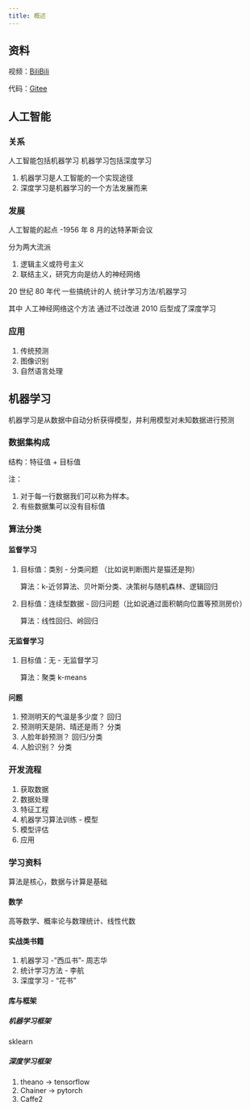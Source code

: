 ```yaml
---
title: 概述
---
```


## 资料

视频：[BiliBili](https://www.bilibili.com/video/BV1nt411r7tj/)

代码：[Gitee](https://gitee.com/huwanlong/machine-learning.git)

## 人工智能

### 关系

人工智能包括机器学习 机器学习包括深度学习

1. 机器学习是人工智能的一个实现途径
2. 深度学习是机器学习的一个方法发展而来

### 发展

人工智能的起点 -1956 年 8 月的达特茅斯会议

分为两大流派

1. 逻辑主义或符号主义
2. 联结主义，研究方向是纺人的神经网络

20 世纪 80 年代 一些搞统计的人 统计学习方法/机器学习

其中 人工神经网络这个方法 通过不过改进 2010 后型成了深度学习

### 应用

1. 传统预测
2. 图像识别
3. 自然语言处理

## 机器学习

机器学习是从数据中自动分析获得模型，并利用模型对未知数据进行预测

### 数据集构成

结构：特征值 + 目标值

注：

1. 对于每一行数据我们可以称为样本。
2. 有些数据集可以没有目标值

### 算法分类

#### 监督学习

1. 目标值：类别 - 分类问题 （比如说判断图片是猫还是狗）

   算法：k-近邻算法、贝叶斯分类、决策树与随机森林、逻辑回归

2. 目标值：连续型数据 - 回归问题（比如说通过面积朝向位置等预测房价）

   算法：线性回归、岭回归

#### 无监督学习

1. 目标值：无 - 无监督学习

   算法：聚类 k-means

#### 问题

1. 预测明天的气温是多少度？ 回归
2. 预测明天是阴、晴还是雨？ 分类
3. 人脸年龄预测？ 回归/分类
4. 人脸识别？ 分类

### 开发流程

1. 获取数据
2. 数据处理
3. 特征工程
4. 机器学习算法训练 - 模型
5. 模型评估
6. 应用

### 学习资料

算法是核心，数据与计算是基础

#### 数学

高等数学、概率论与数理统计、线性代数

#### 实战类书籍

1. 机器学习 -”西瓜书”- 周志华
2. 统计学习方法 - 李航
3. 深度学习 - “花书”

#### 库与框架

##### 机器学习框架

sklearn

##### 深度学习框架

1. theano -> tensorflow
2. Chainer -> pytorch
3. Caffe2
